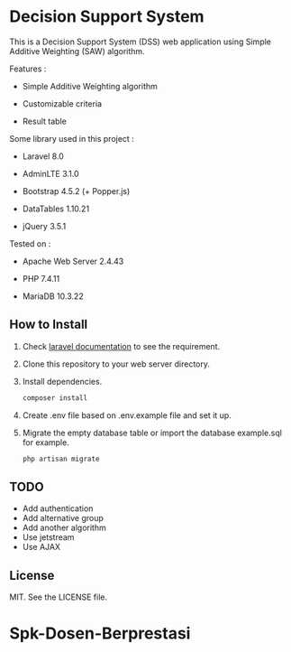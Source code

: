 # Decision Support System

This is a Decision Support System (DSS) web application using Simple Additive Weighting (SAW) algorithm.

Features :

-   Simple Additive Weighting algorithm

-   Customizable criteria

-   Result table

Some library used in this project :

-   Laravel 8.0

-   AdminLTE 3.1.0

-   Bootstrap 4.5.2 (+ Popper.js)

-   DataTables 1.10.21

-   jQuery 3.5.1

Tested on :

-   Apache Web Server 2.4.43

-   PHP 7.4.11

-   MariaDB 10.3.22

## How to Install

1. Check [laravel documentation](https://laravel.com/docs/8.x) to see the requirement.

2. Clone this repository to your web server directory.

3. Install dependencies.

    ```bash
    composer install
    ```

4. Create .env file based on .env.example file and set it up.

5. Migrate the empty database table or import the database example.sql for example.

    ```bash
    php artisan migrate
    ```

## TODO

-   Add authentication
-   Add alternative group
-   Add another algorithm
-   Use jetstream
-   Use AJAX

## License

MIT. See the LICENSE file.
# Spk-Dosen-Berprestasi

